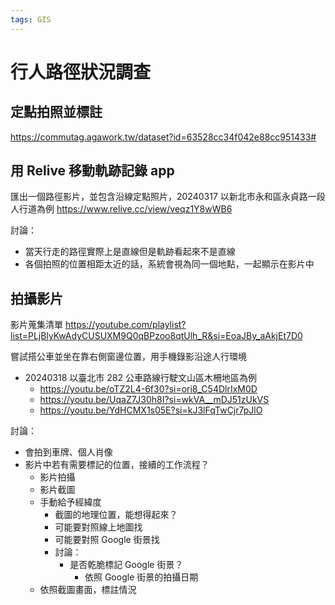 ```yaml
---
tags: GIS
---
```


# 行人路徑狀況調查

## 定點拍照並標註

https://commutag.agawork.tw/dataset?id=63528cc34f042e88cc951433#

## 用 Relive 移動軌跡記錄 app

匯出一個路徑影片，並包含沿線定點照片，20240317 以新北市永和區永貞路一段人行道為例
https://www.relive.cc/view/veqz1Y8wWB6

討論：
- 當天行走的路徑實際上是直線但是軌跡看起來不是直線
- 各個拍照的位置相距太近的話，系統會視為同一個地點，一起顯示在影片中

## 拍攝影片

影片蒐集清單
https://youtube.com/playlist?list=PLjBlyKwAdyCUSUXM9Q0qBPzoo8qtUlh_R&si=EoaJBy_aAkjEt7D0

嘗試搭公車並坐在靠右側窗邊位置，用手機錄影沿途人行環境
- 20240318 以臺北市 282 公車路線行駛文山區木柵地區為例 
    - https://youtu.be/oTZ2L4-6f30?si=ori8_C54DlrIxM0D
    - https://youtu.be/UqaZ7J30h8I?si=wkVA__mDJ51zUkVS
    - https://youtu.be/YdHCMX1s05E?si=kJ3lFqTwCjr7pJlO

討論：
- 會拍到車牌、個人肖像
- 影片中若有需要標記的位置，接續的工作流程？
    - 影片拍攝
    - 影片截圖
    - 手動給予經緯度
        - 截圖的地理位置，能想得起來？
        - 可能要對照線上地圖找
        - 可能要對照 Google 街景找
        - 討論：
            - 是否乾脆標記 Google 街景？
                - 依照 Google 街景的拍攝日期
    - 依照截圖畫面，標註情況

